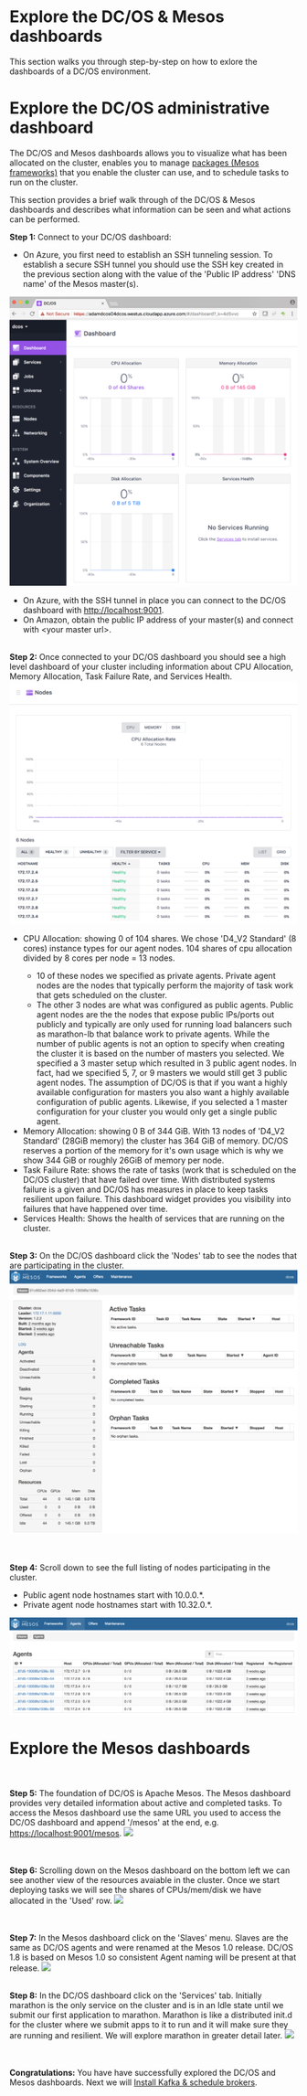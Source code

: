 # Explore the DC/OS & Mesos dashboards
This section walks you through step-by-step on how to exlore the dashboards of a DC/OS environment.<br>

# Explore the DC/OS administrative dashboard<br>

The DC/OS and Mesos dashboards allows you to visualize what has been allocated on the cluster, enables you to manage <a href="https://github.com/mesosphere/universe/tree/version-3.x/repo/packages">packages (Mesos frameworks)</a> that you enable the cluster can use, and to schedule tasks to run on the cluster.

This section provides a brief walk through of the DC/OS & Mesos dashboards and describes what information can be seen and what actions can be performed.

<b>Step 1:</b> Connect to your DC/OS dashboard:<ul>
<li>On Azure, you first need to establish an SSH tunneling session.  To establish a secure SSH tunnel you should use the SSH key created in the previous section along with the value of the 'Public IP address' 'DNS name' of the Mesos master(s).</li></ul>
<img src="01.png"/><br><ul>
<li>On Azure, with the SSH tunnel in place you can connect to the DC/OS dashboard with <a href="http://localhost:9001">http://localhost:9001</a>.</li>
<li>On Amazon, obtain the public IP address of your master(s) and connect with &lt;your master url&gt;.</li></ul>

<br><b>Step 2:</b> Once connected to your DC/OS dashboard you should see a high level dashboard of your cluster including information about CPU Allocation, Memory Allocation, Task Failure Rate, and Services Health.
<img src="02.png"/><ul>
<li>CPU Allocation: showing 0 of 104 shares.  We chose 'D4_V2 Standard' (8 cores) instance types for our agent nodes.  104 shares of cpu allocation divided by 8 cores per node = 13 nodes.</li><ul>
<li>10 of these nodes we specified as private agents.  Private agent nodes are the nodes that typically perform the majority of task work that gets scheduled on the cluster.</li>
<li>The other 3 nodes are what was configured as public agents.  Public agent nodes are the the nodes that expose public IPs/ports out publicly and typically are only used for running load balancers such as marathon-lb that balance work to private agents.  While the number of public agents is not an option to specify when creating the cluster it is based on the number of masters you selected.  We specified a 3 master setup which resulted in 3 public agent nodes.  In fact, had we specified 5, 7, or 9 masters we would still get 3 public agent nodes.  The assumption of DC/OS is that if you want a highly available configuration for masters you also want a highly available configuration of public agents.  Likewise, if you selected a 1 master configuration for your cluster you would only get a single public agent.</li></ul>
<li>Memory Allocation: showing 0 B of 344 GiB.  With 13 nodes of 'D4_V2 Standard' (28GiB memory) the cluster has 364 GiB of memory.  DC/OS reserves a portion of the memory for it's own usage which is why we show 344 GiB or roughly 26GiB of memory per node.</li>
<li>Task Failure Rate: shows the rate of tasks (work that is scheduled on the DC/OS cluster) that have failed over time.  With distributed systems failure is a given and DC/OS has measures in place to keep tasks resilient upon failure.  This dashboard widget provides you visibility into failures that have happened over time.</li>
<li>Services Health: Shows the health of services that are running on the cluster.</li></ul>

<br><b>Step 3:</b> On the DC/OS dashboard click the 'Nodes' tab to see the nodes that are participating in the cluster.
<img src="03.png"/><br>

<br><br><b>Step 4:</b> Scroll down to see the full listing of nodes participating in the cluster.<ul>
<li>Public agent node hostnames start with 10.0.0.*.</li>
<li>Private agent node hostnames start with 10.32.0.*.</li></ul>
<img src="04.png"/><br>

# Explore the Mesos dashboards<br>
<br><br><b>Step 5:</b> The foundation of DC/OS is Apache Mesos.  The Mesos dashboard provides very detailed information about active and completed tasks.  To access the Mesos dashboard use the same URL you used to access the DC/OS dashboard and append '/mesos' at the end, e.g. <a href="http://localhost:9001/mesos">https://localhost:9001/mesos</a>.
<img src="05.png"/><br>

<br><br><b>Step 6:</b> Scrolling down on the Mesos dashboard on the bottom left we can see another view of the resources avaiable in the cluster.  Once we start deploying tasks we will see the shares of CPUs/mem/disk we have allocated in the 'Used' row.
<img src="06.png"/><br>

<br><br><b>Step 7:</b> In the Mesos dashboard click on the 'Slaves' menu.  Slaves are the same as DC/OS agents and were renamed at the Mesos 1.0 release.  DC/OS 1.8 is based on Mesos 1.0 so consistent Agent naming will be present at that release.
<img src="07.png"/><br>

<br><b>Step 8:</b> In the DC/OS dashboard click on the 'Services' tab.  Initially marathon is the only service on the cluster and is in an Idle state until we submit our first application to marathon.  Marathon is like a distributed init.d for the cluster where we submit apps to it to run and it will make sure they are running and resilient.  We will explore marathon in greater detail later.
<img src="08.png"/><br>

<br><br><b>Congratulations:</b> You have have successfully explored the DC/OS and Mesos dashboards.  Next we will [Install Kafka & schedule brokers](../4-kafka/README.md).
